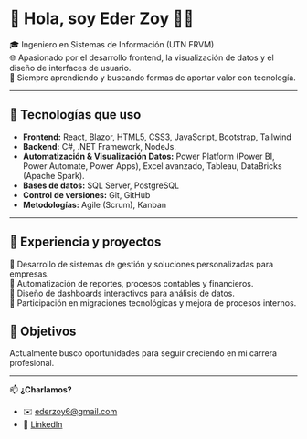 # 👋 Hola, soy Eder Zoy 👨‍💻

🎓 Ingeniero en Sistemas de Información (UTN FRVM)  
🌐 Apasionado por el desarrollo frontend, la visualización de datos y el diseño de interfaces de usuario.  
🧠 Siempre aprendiendo y buscando formas de aportar valor con tecnología.

---

## 🚀 Tecnologías que uso

- **Frontend:** React, Blazor, HTML5, CSS3, JavaScript, Bootstrap, Tailwind  
- **Backend:** C#, .NET Framework, NodeJs.  
- **Automatización & Visualización Datos:** Power Platform (Power BI, Power Automate, Power Apps), Excel avanzado, Tableau, DataBricks (Apache Spark).
- **Bases de datos:** SQL Server, PostgreSQL  
- **Control de versiones:** Git, GitHub  
- **Metodologías:** Agile (Scrum), Kanban

---

## 💼 Experiencia y proyectos

🔹 Desarrollo de sistemas de gestión y soluciones personalizadas para empresas.  
🔹 Automatización de reportes, procesos contables y financieros.  
🔹 Diseño de dashboards interactivos para análisis de datos.  
🔹 Participación en migraciones tecnológicas y mejora de procesos internos.


## 🎯 Objetivos

Actualmente busco oportunidades para seguir creciendo en mi carrera profesional.

---

📫 **¿Charlamos?**  
- ✉️ ederzoy6@gmail.com
- 💼 [LinkedIn](https://www.linkedin.com/in/eder-zoy)  
